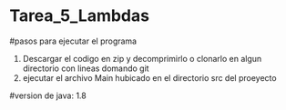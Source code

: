 # Tarea_5_Lambdas

#pasos para ejecutar el programa
1) Descargar el codigo en zip y decomprimirlo  o clonarlo en algun directorio  con lineas domando git
2) ejecutar el archivo Main hubicado en el directorio src del proeyecto

#version de java:
1.8
